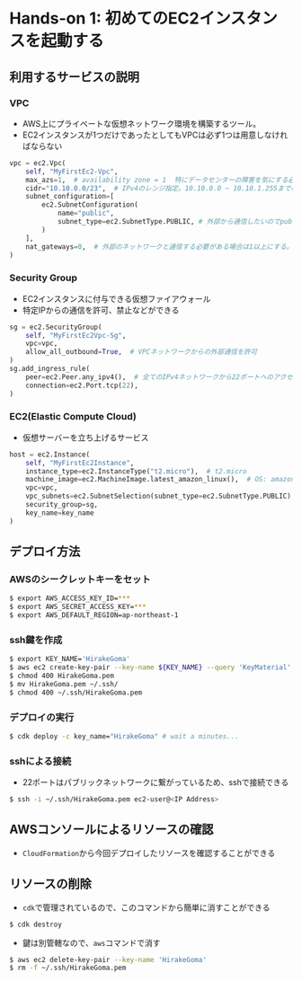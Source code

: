 # Hands-on 1: 初めてのEC2インスタンスを起動する

## 利用するサービスの説明

### VPC
- AWS上にプライベートな仮想ネットワーク環境を構築するツール。
- EC2インスタンスが1つだけであったとしてもVPCは必ず1つは用意しなければならない

```python
vpc = ec2.Vpc(
    self, "MyFirstEc2-Vpc",
    max_azs=1,  # availability zone = 1  特にデータセンターの障害を気にする必要がない設定
    cidr="10.10.0.0/23",  # IPv4のレンジ指定。10.10.0.0 ~ 10.10.1.255までのアドレス範囲を表している。256 * 2 = 512個のユニークなIPv4アドレスを作成することになる。いくら作成しても無料
    subnet_configuration=[
        ec2.SubnetConfiguration(
            name="public",
            subnet_type=ec2.SubnetType.PUBLIC, # 外部から通信したいのでpublic。セキュリティ的な問題からEC2インスタンスなどはprivateにする
        )
    ],
    nat_gateways=0,  # 外部のネットワークと通信する必要がある場合は1以上にする。0だと課金されない
)
```

### Security Group
- EC2インスタンスに付与できる仮想ファイアウォール
- 特定IPからの通信を許可、禁止などができる

```python
sg = ec2.SecurityGroup(
    self, "MyFirstEc2Vpc-Sg",
    vpc=vpc,
    allow_all_outbound=True,  # VPCネットワークからの外部通信を許可
)
sg.add_ingress_rule(
    peer=ec2.Peer.any_ipv4(),  # 全てのIPv4ネットワークから22ポートへのアクセスを許可
    connection=ec2.Port.tcp(22),
)
```

### EC2(Elastic Compute Cloud)
- 仮想サーバーを立ち上げるサービス

```python
host = ec2.Instance(
    self, "MyFirstEc2Instance",
    instance_type=ec2.InstanceType("t2.micro"),  # t2.micro
    machine_image=ec2.MachineImage.latest_amazon_linux(),  # OS: amazon_linux
    vpc=vpc,
    vpc_subnets=ec2.SubnetSelection(subnet_type=ec2.SubnetType.PUBLIC),
    security_group=sg,
    key_name=key_name
)
```

## デプロイ方法

### AWSのシークレットキーをセット

```sh
$ export AWS_ACCESS_KEY_ID=***
$ export AWS_SECRET_ACCESS_KEY=***
$ export AWS_DEFAULT_REGION=ap-northeast-1
```


### ssh鍵を作成

```sh
$ export KEY_NAME='HirakeGoma'
$ aws ec2 create-key-pair --key-name ${KEY_NAME} --query 'KeyMaterial' --output text > ${KEY_NAME}.pem
$ chmod 400 HirakeGoma.pem
$ mv HirakeGoma.pem ~/.ssh/
$ chmod 400 ~/.ssh/HirakeGoma.pem
```

### デプロイの実行

```sh
$ cdk deploy -c key_name="HirakeGoma" # wait a minutes...
```

### sshによる接続

- 22ポートはパブリックネットワークに繋がっているため、sshで接続できる

```sh
$ ssh -i ~/.ssh/HirakeGoma.pem ec2-user@<IP Address>
```

## AWSコンソールによるリソースの確認

- `CloudFormation`から今回デプロイしたリソースを確認することができる

## リソースの削除

- `cdk`で管理されているので、このコマンドから簡単に消すことができる

```sh
$ cdk destroy
```

- 鍵は別管轄なので、`aws`コマンドで消す

```sh
$ aws ec2 delete-key-pair --key-name 'HirakeGoma'
$ rm -f ~/.ssh/HirakeGoma.pem
```
